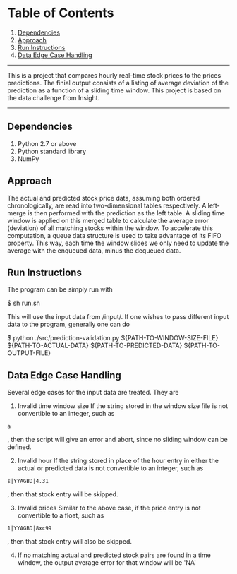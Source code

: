 # Table of Contents
1. [Dependencies](README.md#dependencies)
1. [Approach](README.md#approach)
1. [Run Instructions](README.md#run-instructions)
1. [Data Edge Case Handling](README.md#data-edge-case-handling)

--------

This is a project that compares hourly real-time stock prices to the prices predictions. The finial output consists of a listing of average deviation of the prediction as a function of a sliding time window. This project is based on the data challenge from Insight.

--------

## Dependencies

1. Python 2.7 or above
2. Python standard library
3. NumPy


## Approach

The actual and predicted stock price data, assuming both ordered chronologically, are read into two-dimensional tables respectively. A left-merge is then performed with the prediction as the left table. A sliding time window is applied on this merged table to calculate the average error (deviation) of all matching stocks within the window. To accelerate this computation, a queue data structure is used to take advantage of its FIFO property. This way, each time the window slides we only need to update the average with the enqueued data, minus the dequeued data.


## Run Instructions

The program can be simply run with

   $ sh run.sh

This will use the input data from /input/. If one wishes to pass different input data to the program, generally one can do

   $ python ./src/prediction-validation.py ${PATH-TO-WINDOW-SIZE-FILE} ${PATH-TO-ACTUAL-DATA} ${PATH-TO-PREDICTED-DATA} ${PATH-TO-OUTPUT-FILE}


## Data Edge Case Handling

Several edge cases for the input data are treated. They are

1. Invalid time window size
If the string stored in the window size file is not convertible to an integer, such as
```
a
```
, then the script will give an error and abort, since no sliding window can be defined.

2. Invalid hour
If the string stored in place of the hour entry in either the actual or predicted data is not convertible to an integer, such as
```
s|YYAGBD|4.31
```
, then that stock entry will be skipped.

3. Invalid prices
Similar to the above case, if the price entry is not convertible to a float, such as
```
1|YYAGBD|8xc99
```
, then that stock entry will also be skipped.

4. If no matching actual and predicted stock pairs are found in a time window, the output average error for that window will be 'NA'
